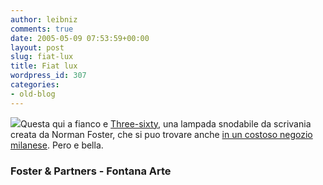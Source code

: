 ```yaml
---
author: leibniz
comments: true
date: 2005-05-09 07:53:59+00:00
layout: post
slug: fiat-lux
title: Fiat lux
wordpress_id: 307
categories:
- old-blog
---
```


![](http://www.fosterandpartners.com/InternetSite/images/News/176/176_01s.jpg)Questa qui a fianco e [Three-sixty](http://www.fosterandpartners.com/InternetSite/html/News.asp?ID=176), una lampada snodabile da scrivania creata da Norman Foster, che si puo trovare anche [in un costoso negozio milanese](http://www.fontanaarte.it/). Pero e bella.  



### Foster & Partners - Fontana Arte
